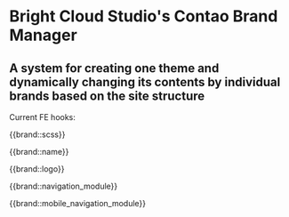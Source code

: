 # Bright Cloud Studio's Contao Brand Manager
## A system for creating one theme and dynamically changing its contents by individual brands based on the site structure
Current FE hooks:

{{brand::scss}}

{{brand::name}}

{{brand::logo}}

{{brand::navigation_module}}

{{brand::mobile_navigation_module}}
